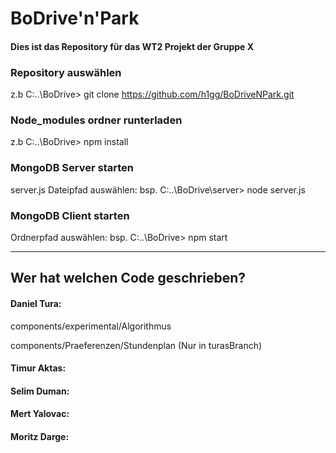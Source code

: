 # BoDrive'n'Park

#### Dies ist das Repository für das WT2 Projekt der Gruppe X

### Repository auswählen 
z.b  C:..\BoDrive> git clone https://github.com/h1gg/BoDriveNPark.git

### Node_modules ordner runterladen
z.b  C:..\BoDrive> npm install

### MongoDB Server starten 
server.js Dateipfad auswählen: bsp.  C:..\BoDrive\server> node server.js


### MongoDB Client starten 
Ordnerpfad auswählen: bsp. C:..\BoDrive> npm start

------------------------------------------------------------

## Wer hat welchen Code geschrieben?
#### Daniel Tura: 
components/experimental/Algorithmus

components/Praeferenzen/Stundenplan (Nur in turasBranch)

#### Timur Aktas:
#### Selim Duman:
#### Mert Yalovac:
#### Moritz Darge:
